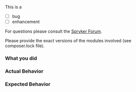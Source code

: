 This is a

* [ ] bug
* [ ] enhancement

For questions please consult the [Spryker Forum](http://discuss.spryker.com/).

Please provide the exact versions of the modules involved (see composer.lock file).


### What you did



### Actual Behavior



### Expected Behavior
